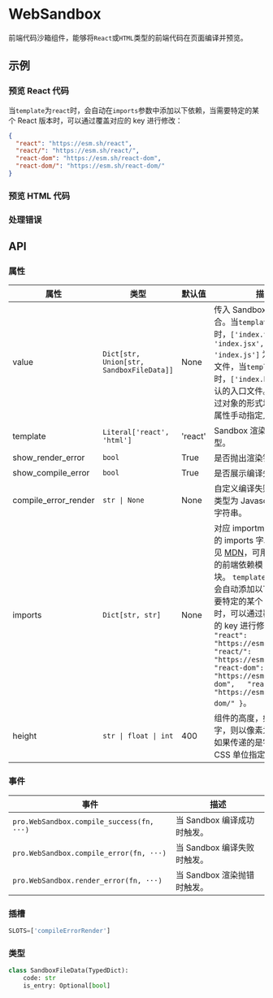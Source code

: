 # WebSandbox

前端代码沙箱组件，能够将`React`或`HTML`类型的前端代码在页面编译并预览。

## 示例

### 预览 React 代码

当`template`为`react`时，会自动在`imports`参数中添加以下依赖，当需要特定的某个 React 版本时，可以通过覆盖对应的 key 进行修改：

```json
{
  "react": "https://esm.sh/react",
  "react/": "https://esm.sh/react/",
  "react-dom": "https://esm.sh/react-dom",
  "react-dom/": "https://esm.sh/react-dom/"
}
```

<demo name="react"></demo>

### 预览 HTML 代码

<demo name="html"></demo>

### 处理错误

<demo name="error_handling"></demo>

## API 

### 属性

| 属性                 | 类型                                     | 默认值  | 描述                                                                                                                                                                                                                                                                                                                                                                                                                                                       |
| -------------------- | ---------------------------------------- | ------- | ---------------------------------------------------------------------------------------------------------------------------------------------------------------------------------------------------------------------------------------------------------------------------------------------------------------------------------------------------------------------------------------------------------------------------------------------------------- |
| value                | `Dict[str, Union[str, SandboxFileData]]` | None    | 传入 Sandbox 的文件集合。当`template`为`react`时，`['index.tsx', 'index.jsx', 'index.ts', 'index.js']` 为默认的入口文件，当`template`为`html`时，`['index.html']` 为默认的入口文件。你也可以通过对象的形式填写`is_entry`属性手动指定入口文件。                                                                                                                                                                                                             |
| template             | `Literal['react', 'html']`               | 'react' | Sandbox 渲染的模板类型。                                                                                                                                                                                                                                                                                                                                                                                                                                   |
| show_render_error    | `bool`                                   | True    | 是否抛出渲染错误提示。                                                                                                                                                                                                                                                                                                                                                                                                                                     |
| show_compile_error   | `bool`                                   | True    | 是否展示编译失败样式。                                                                                                                                                                                                                                                                                                                                                                                                                                     |
| compile_error_render | `str \| None`                            | None    | 自定义编译失败样式，传入类型为 Javascript 的函数字符串。                                                                                                                                                                                                                                                                                                                                                                                                   |
| imports              | `Dict[str, str]`                         | None    | 对应 importmap 中的 imports 字段，见 [MDN](https://developer.mozilla.org/en-US/docs/Web/HTML/Reference/Elements/script/type/importmap)，可用于添加在线的前端依赖模块。 `template` 为 `react` 时会自动添加以下依赖，当需要特定的某个 React 版本时，可以通过覆盖对应的 key 进行修改： `{   "react": "https://esm.sh/react",   "react/": "https://esm.sh/react/",   "react-dom": "https://esm.sh/react-dom",   "react-dom/": "https://esm.sh/react-dom/" }`。 |
| height               | `str \| float \| int`                    | 400     | 组件的高度，如果值为数字，则以像素为单位指定，如果传递的是字符串，则以 CSS 单位指定。                                                                                                                                                                                                                                                                                                                                                                      |

### 事件

| 事件                                      | 描述                        |
| ----------------------------------------- | --------------------------- |
| `pro.WebSandbox.compile_success(fn, ···)` | 当 Sandbox 编译成功时触发。 |
| `pro.WebSandbox.compile_error(fn, ···)`   | 当 Sandbox 编译失败时触发。 |
| `pro.WebSandbox.render_error(fn, ···)`    | 当 Sandbox 渲染抛错时触发。 |

### 插槽

```python
SLOTS=['compileErrorRender']
```

### 类型

```python
class SandboxFileData(TypedDict):
    code: str
    is_entry: Optional[bool]
```
